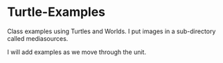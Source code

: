 # Turtle-Examples
Class examples using Turtles and Worlds.
I put images in a sub-directory called mediasources.


I will add examples as we move through the unit.
